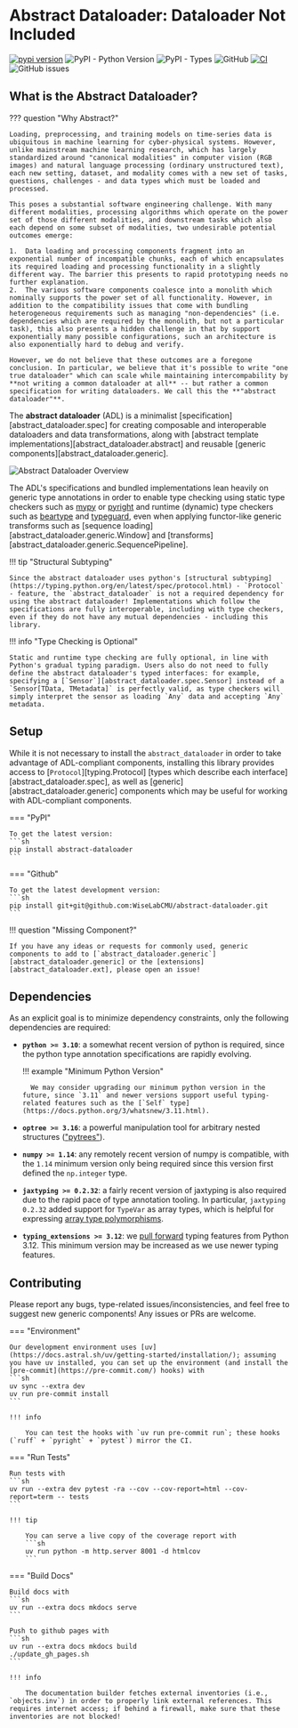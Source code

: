 # Abstract Dataloader: Dataloader Not Included

[![pypi version](https://img.shields.io/pypi/v/abstract-dataloader.svg)](https://pypi.org/project/abstract-dataloader/)
![PyPI - Python Version](https://img.shields.io/pypi/pyversions/abstract-dataloader)
![PyPI - Types](https://img.shields.io/pypi/types/abstract-dataloader)
![GitHub](https://img.shields.io/github/license/WiseLabCMU/abstract-dataloader)
[![CI](https://github.com/WiseLabCMU/abstract-dataloader/actions/workflows/ci.yml/badge.svg)](https://github.com/WiseLabCMU/abstract-dataloader/actions/workflows/ci.yml)
![GitHub issues](https://img.shields.io/github/issues/WiseLabCMU/abstract-dataloader)

## What is the Abstract Dataloader?

??? question "Why Abstract?"

    Loading, preprocessing, and training models on time-series data is ubiquitous in machine learning for cyber-physical systems. However, unlike mainstream machine learning research, which has largely standardized around "canonical modalities" in computer vision (RGB images) and natural language processing (ordinary unstructured text), each new setting, dataset, and modality comes with a new set of tasks, questions, challenges - and data types which must be loaded and processed.

    This poses a substantial software engineering challenge. With many different modalities, processing algorithms which operate on the power set of those different modalities, and downstream tasks which also each depend on some subset of modalities, two undesirable potential outcomes emerge:

    1.  Data loading and processing components fragment into an exponential number of incompatible chunks, each of which encapsulates its required loading and processing functionality in a slightly different way. The barrier this presents to rapid prototyping needs no further explanation.
    2.  The various software components coalesce into a monolith which nominally supports the power set of all functionality. However, in addition to the compatibility issues that come with bundling heterogeneous requirements such as managing "non-dependencies" (i.e. dependencies which are required by the monolith, but not a particular task), this also presents a hidden challenge in that by support exponentially many possible configurations, such an architecture is also exponentially hard to debug and verify.

    However, we do not believe that these outcomes are a foregone conclusion. In particular, we believe that it's possible to write "one true dataloader" which can scale while maintaining intercompability by **not writing a common dataloader at all** -- but rather a common specification for writing dataloaders. We call this the **"abstract dataloader"**.

The **abstract dataloader** (ADL) is a minimalist [specification][abstract_dataloader.spec] for creating composable and interoperable dataloaders and data transformations, along with [abstract template implementations][abstract_dataloader.abstract] and reusable [generic components][abstract_dataloader.generic].

![Abstract Dataloader Overview](./diagrams/overview.svg)

The ADL's specifications and bundled implementations lean heavily on generic type annotations in order to enable type checking using static type checkers such as [mypy](https://mypy-lang.org/) or [pyright](https://microsoft.github.io/pyright/) and runtime (dynamic) type checkers such as [beartype](https://github.com/beartype/beartype) and [typeguard](https://github.com/agronholm/typeguard), even when applying functor-like generic transforms such as [sequence loading][abstract_dataloader.generic.Window] and [transforms][abstract_dataloader.generic.SequencePipeline].

!!! tip "Structural Subtyping"

    Since the abstract dataloader uses python's [structural subtyping](https://typing.python.org/en/latest/spec/protocol.html) - `Protocol` - feature, the `abstract_dataloader` is not a required dependency for using the abstract dataloader! Implementations which follow the specifications are fully interoperable, including with type checkers, even if they do not have any mutual dependencies - including this library.

!!! info "Type Checking is Optional"

    Static and runtime type checking are fully optional, in line with Python's gradual typing paradigm. Users also do not need to fully define the abstract dataloader's typed interfaces: for example, specifying a [`Sensor`][abstract_dataloader.spec.Sensor] instead of a `Sensor[TData, TMetadata]` is perfectly valid, as type checkers will simply interpret the sensor as loading `Any` data and accepting `Any` metadata.

## Setup

While it is not necessary to install the `abstract_dataloader` in order to take advantage of ADL-compliant components, installing this library provides access to [`Protocol`][typing.Protocol] [types which describe each interface][abstract_dataloader.spec], as well as [generic][abstract_dataloader.generic] components which may be useful for working with ADL-compliant components.

=== "PyPI"

    To get the latest version:
    ```sh
    pip install abstract-dataloader
    ```

=== "Github"

    To get the latest development version:
    ```sh
    pip install git+git@github.com:WiseLabCMU/abstract-dataloader.git
    ```

!!! question "Missing Component?"

    If you have any ideas or requests for commonly used, generic components to add to [`abstract_dataloader.generic`][abstract_dataloader.generic] or the [extensions][abstract_dataloader.ext], please open an issue!

## Dependencies

As an explicit goal is to minimize dependency constraints, only the following dependencies are required:

- **`python >= 3.10`**: a somewhat recent version of python is required, since the python type annotation specifications are rapidly evolving. 

    !!! example "Minimum Python Version"

        We may consider upgrading our minimum python version in the future, since `3.11` and newer versions support useful typing-related features such as the [`Self` type](https://docs.python.org/3/whatsnew/3.11.html).

- **`optree >= 3.16`**: a powerful manipulation tool for arbitrary nested structures (["pytrees"](https://github.com/metaopt/optree)).

- **`numpy >= 1.14`**: any remotely recent version of numpy is compatible, with the `1.14` minimum version only being required since this version first defined the `np.integer` type.

- **`jaxtyping >= 0.2.32`**: a fairly recent version of jaxtyping is also required due to the rapid pace of type annotation tooling. In particular, `jaxtyping 0.2.32` added support for `TypeVar` as array types, which is helpful for expressing [array type polymorphisms](https://github.com/patrick-kidger/jaxtyping/releases/tag/v0.2.32).

- **`typing_extensions >= 3.12`**: we [pull forward](https://typing-extensions.readthedocs.io/en/latest/) typing features from Python 3.12. This minimum version may be increased as we use newer typing features.

## Contributing

Please report any bugs, type-related issues/inconsistencies, and feel free to suggest new generic components! Any issues or PRs are welcome.

=== "Environment"

    Our development environment uses [uv](https://docs.astral.sh/uv/getting-started/installation/); assuming you have uv installed, you can set up the environment (and install the [pre-commit](https://pre-commit.com/) hooks) with
    ```sh
    uv sync --extra dev
    uv run pre-commit install
    ```

    !!! info

        You can test the hooks with `uv run pre-commit run`; these hooks (`ruff` + `pyright` + `pytest`) mirror the CI.

=== "Run Tests"

    Run tests with
    ```sh
    uv run --extra dev pytest -ra --cov --cov-report=html --cov-report=term -- tests
    ```

    !!! tip

        You can serve a live copy of the coverage report with
        ```sh
        uv run python -m http.server 8001 -d htmlcov
        ```

=== "Build Docs"

    Build docs with
    ```sh
    uv run --extra docs mkdocs serve
    ```

    Push to github pages with
    ```sh
    uv run --extra docs mkdocs build
    ./update_gh_pages.sh
    ```

    !!! info

        The documentation builder fetches external inventories (i.e., `objects.inv`) in order to properly link external references. This requires internet access; if behind a firewall, make sure that these inventories are not blocked!
